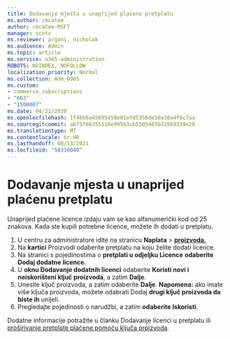 ```yaml
---
title: Dodavanje mjesta u unaprijed plaćenu pretplatu
ms.author: cmcatee
author: cmcatee-MSFT
manager: scotv
ms.reviewer: argani, nicholak
ms.audience: Admin
ms.topic: article
ms.service: o365-administration
ROBOTS: NOINDEX, NOFOLLOW
localization_priority: Normal
ms.collection: Adm_O365
ms.custom:
- commerce_subscriptions
- "663"
- "1500007"
ms.date: 04/21/2020
ms.openlocfilehash: 1f4666a45695450e01efd5356de50a38a4f6c7aa
ms.sourcegitcommit: ab75f66355116e995b3cb5505465b31989339e28
ms.translationtype: MT
ms.contentlocale: hr-HR
ms.lasthandoff: 08/13/2021
ms.locfileid: "58316040"
---
```

# <a name="add-seats-to-a-prepaid-subscription"></a>Dodavanje mjesta u unaprijed plaćenu pretplatu

Unaprijed plaćene licence izdaju vam se kao alfanumerički kod od 25 znakova. Kada ste kupili potrebne licence, možete ih dodati u pretplatu.

1. U centru za administratore idite na stranicu **Naplata**  >  **[proizvoda.](https://go.microsoft.com/fwlink/p/?linkid=842054)**
2. Na **kartici** Proizvodi odaberite pretplatu na koju želite dodati licence.
3. Na stranici s pojedinostima o **pretplati u odjeljku Licence** **odaberite Dodaj dodatne licence**.
4. U **oknu Dodavanje dodatnih licenci** odaberite **Koristi novi i neiskorišteni ključ proizvoda**, a zatim **Dalje**.
5. Unesite ključ proizvoda, a zatim odaberite **Dalje**.
    **Napomena:** ako imate više ključa proizvoda, možete odabrati Dodaj **drugi ključ proizvoda da biste ih** unijeli.
6. Pregledajte pojedinosti o narudžbi, a zatim **odaberite Iskoristi**.

Dodatne informacije potražite u članku Dodavanje licenci u pretplatu ili [proširivanje pretplate plaćene pomoću ključa proizvoda](https://docs.microsoft.com/microsoft-365/commerce/licenses/add-licenses-using-product-key).